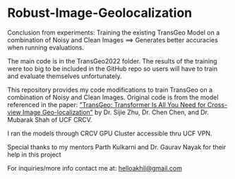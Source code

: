 # Robust-Image-Geolocalization
Conclusion from experiments: Training the existing TransGeo Model on a combination of Noisy and Clean Images ==> 
Generates better accuracies when running evaluations.

The main code is in the TransGeo2022 folder. The results of the training were too big to be included in the GitHub repo so users will have to train and evaluate themselves unfortunately.

This repository provides my code modifications to train TransGeo on a combination of Noisy and Clean Images. Original code is from the model referenced in the paper: ["TransGeo: Transformer Is All You Need for Cross-view Image Geo-localization"](https://arxiv.org/pdf/2204.00097.pdf) by Dr. Sijie Zhu, Dr. Chen Chen, and Dr. Mubarak Shah of UCF CRCV.

I ran the models through CRCV GPU Cluster accessible thru UCF VPN.

Special thanks to my mentors Parth Kulkarni and Dr. Gaurav Nayak for their help in this project

For inquiries/more info contact me at: helloakhil@gmail.com
